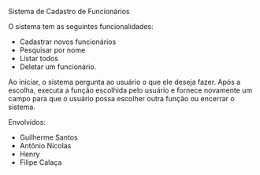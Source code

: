 Sistema de Cadastro de Funcionários

O sistema tem as seguintes funcionalidades:
- Cadastrar novos funcionários
- Pesquisar por nome
- Listar todos
- Deletar um funcionário.

Ao iniciar, o sistema pergunta ao usuário o que ele deseja fazer.
Após a escolha, executa a função escolhida pelo usuário e fornece novamente
um campo para que o usuário possa escolher outra função ou encerrar o
sistema.

Envolvidos:
- Guilherme Santos
- Antônio Nicolas
- Henry
- Filipe Calaça
